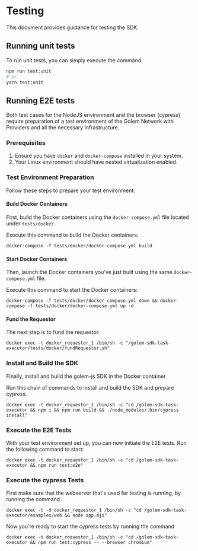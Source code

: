 # Testing

This document provides guidance for testing the SDK.

## Running unit tests

To run unit tests, you can simply execute the command:

```bash
npm run test:unit
# or
yarn test:unit
```

## Running E2E tests

Both test cases for the NodeJS environment and the browser (cypress) require preparation of a test environment of the
Golem Network with Providers and all the necessary infrastructure.

### Prerequisites

1. Ensure you have `docker` and `docker-compose` installed in your system.
2. Your Linux environment should have nested virtualization enabled.

### Test Environment Preparation

Follow these steps to prepare your test environment:

#### Build Docker Containers

First, build the Docker containers using the `docker-compose.yml` file located under `tests/docker`.

Execute this command to build the Docker containers:

    docker-compose -f tests/docker/docker-compose.yml build

#### Start Docker Containers

Then, launch the Docker containers you've just built using the same `docker-compose.yml` file.

Execute this command to start the Docker containers:

    docker-compose -f tests/docker/docker-compose.yml down && docker-compose -f tests/docker/docker-compose.yml up -d

#### Fund the Requestor

The next step is to fund the requestor.

    docker exec -t docker_requestor_1 /bin/sh -c "/golem-sdk-task-executor/tests/docker/fundRequestor.sh"

### Install and Build the SDK

Finally, install and build the golem-js SDK in the Docker container

Run this chain of commands to install and build the SDK and prepare cypress.

```docker
docker exec -t docker_requestor_1 /bin/sh -c "cd /golem-sdk-task-executor && npm i && npm run build && ./node_modules/.bin/cypress install"
```

### Execute the E2E Tests

With your test environment set up, you can now initiate the E2E tests. Run the following command to start:

```docker
docker exec -t docker_requestor_1 /bin/sh -c "cd /golem-sdk-task-executor && npm run test:e2e"
```

### Execute the cypress Tests

First make sure that the webserver that's used for testing is running, by running the command

```docker
docker exec -t -d docker_requestor_1 /bin/sh -c "cd /golem-sdk-task-executor/examples/web && node app.mjs"
```

Now you're ready to start the cypress tests by running the command

```docker
docker exec -t docker_requestor_1 /bin/sh -c "cd /golem-sdk-task-executor && npm run test:cypress -- --browser chromium"
```
